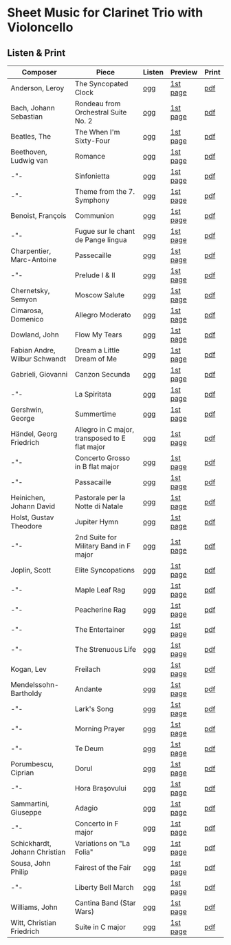 # Sheet Music for Clarinet Trio with Violoncello

## Listen & Print

Composer | Piece | Listen | Preview | Print
-------- | ----- | ------ | ------- | -----
Anderson, Leroy | The Syncopated Clock | [ogg](http://cellist.bplaced.net/ogg/Anderson,%20Leroy/anderson_syncopated_clock.ogg) | [1st page](https://raw.githubusercontent.com/cellist/Lilypond-Sheet-Music/master/Klar%2C%20Klar%2C%20Klar%2C%20Vlc/Anderson%2C%20Leroy/The%20Syncopated%20Clock/preview.png) | [pdf](https://github.com/cellist/Lilypond-Sheet-Music/raw/master/Klar%2C%20Klar%2C%20Klar%2C%20Vlc/Anderson%2C%20Leroy/The%20Syncopated%20Clock/anderson_syncopated_clock.pdf)
Bach, Johann Sebastian | Rondeau from Orchestral Suite No. 2 | [ogg](http://cellist.bplaced.net/ogg/Bach,%20Johann%20Sebastian/bach_rondeau_bwv1067.ogg) | [1st page](https://raw.githubusercontent.com/cellist/Lilypond-Sheet-Music/master/Klar%2C%20Klar%2C%20Klar%2C%20Vlc/Bach%2C%20Johann%20Sebastian/Rondeau/preview.png) | [pdf](https://github.com/cellist/Lilypond-Sheet-Music/raw/master/Klar%2C%20Klar%2C%20Klar%2C%20Vlc/Bach%2C%20Johann%20Sebastian/Rondeau/bach_rondeau.pdf)
Beatles, The | The When I'm Sixty-Four | [ogg](http://cellist.bplaced.net/ogg/Beatles,%20The/beatles_sixty_four.ogg) | [1st page](https://raw.githubusercontent.com/cellist/Lilypond-Sheet-Music/master/Klar%2C%20Klar%2C%20Klar%2C%20Vlc/Beatles%2C%20The/Sixty%20Four/preview.png) | [pdf](https://github.com/cellist/Lilypond-Sheet-Music/raw/master/Klar%2C%20Klar%2C%20Klar%2C%20Vlc/Beatles%2C%20The/Sixty%20Four/beatles_sixty_four.pdf)
Beethoven, Ludwig van | Romance | [ogg](http://cellist.bplaced.net/ogg/Beethoven,%20Ludwig%20van/beethoven_romanze.ogg) | [1st page](https://raw.githubusercontent.com/cellist/Lilypond-Sheet-Music/master/Klar%2C%20Klar%2C%20Klar%2C%20Vlc/Beethoven%2C%20Ludwig%20van/Romanze/preview.png) | [pdf](https://github.com/cellist/Lilypond-Sheet-Music/raw/master/Klar%2C%20Klar%2C%20Klar%2C%20Vlc/Beethoven%2C%20Ludwig%20van/Romanze/beethoven_romanze.pdf)
-"- | Sinfonietta | [ogg](http://cellist.bplaced.net/ogg/Beethoven,%20Ludwig%20van/beethoven_sinfonietta.ogg) | [1st page](https://raw.githubusercontent.com/cellist/Lilypond-Sheet-Music/master/Klar%2C%20Klar%2C%20Klar%2C%20Vlc/Beethoven%2C%20Ludwig%20van/Sinfonietta/preview.png) | [pdf](https://github.com/cellist/Lilypond-Sheet-Music/raw/master/Klar%2C%20Klar%2C%20Klar%2C%20Vlc/Beethoven%2C%20Ludwig%20van/Sinfonietta/beethoven_sinfonietta.pdf)
-"- | Theme from the 7. Symphony | [ogg](http://cellist.bplaced.net/ogg/Beethoven,%20Ludwig%20van/beethoven_thema.ogg) | [1st page](https://raw.githubusercontent.com/cellist/Lilypond-Sheet-Music/master/Klar%2C%20Klar%2C%20Klar%2C%20Vlc/Beethoven%2C%20Ludwig%20van/Thema/preview.png) | [pdf](https://github.com/cellist/Lilypond-Sheet-Music/raw/master/Klar%2C%20Klar%2C%20Klar%2C%20Vlc/Beethoven%2C%20Ludwig%20van/Thema/beethoven_thema.pdf)
Benoist, François | Communion | [ogg](http://cellist.bplaced.net/ogg/Benoist,%20Fran%c3%a7ois/benoist_communion.ogg) | [1st page](https://raw.githubusercontent.com/cellist/Lilypond-Sheet-Music/master/Klar%2C%20Klar%2C%20Klar%2C%20Vlc/Benoist%2C%20Fran%C3%A7ois/Communion/preview.png) | [pdf](https://github.com/cellist/Lilypond-Sheet-Music/raw/master/Klar%2C%20Klar%2C%20Klar%2C%20Vlc/Benoist%2C%20Fran%C3%A7ois/Communion/benoist_communion.pdf)
-"- | Fugue sur le chant de Pange lingua | [ogg](http://cellist.bplaced.net/ogg/Benoist,%20Fran%c3%a7ois/benoist_pange_lingua.ogg) | [1st page](https://github.com/cellist/Lilypond-Sheet-Music/raw/master/Klar%2C%20Klar%2C%20Klar%2C%20Vlc/Benoist%2C%20Fran%C3%A7ois/Pange%20lingua/preview.png) | [pdf](https://github.com/cellist/Lilypond-Sheet-Music/raw/master/Klar%2C%20Klar%2C%20Klar%2C%20Vlc/Benoist%2C%20Fran%C3%A7ois/Pange%20lingua/benoist_pange_lingua.pdf)
Charpentier, Marc-Antoine | Passecaille | [ogg](http://cellist.bplaced.net/ogg/Charpentier,%20Marc-Antoine/charpentier_passecaille.ogg) | [1st page](https://raw.githubusercontent.com/cellist/Lilypond-Sheet-Music/master/Klar%2C%20Klar%2C%20Klar%2C%20Vlc/Charpentier%2C%20Marc-Antoine/Passecaille/preview.png) | [pdf](https://github.com/cellist/Lilypond-Sheet-Music/raw/master/Klar%2C%20Klar%2C%20Klar%2C%20Vlc/Charpentier%2C%20Marc-Antoine/Passecaille/charpentier_passecaille.pdf)
-"- | Prelude I & II | [ogg](http://cellist.bplaced.net/ogg/Charpentier,%20Marc-Antoine/charpentier_zwei_preludes.ogg) | [1st page](https://raw.githubusercontent.com/cellist/Lilypond-Sheet-Music/master/Klar%2C%20Klar%2C%20Klar%2C%20Vlc/Charpentier%2C%20Marc-Antoine/Zwei%20Preludes/preview.png) | [pdf](https://github.com/cellist/Lilypond-Sheet-Music/raw/master/Klar%2C%20Klar%2C%20Klar%2C%20Vlc/Charpentier%2C%20Marc-Antoine/Zwei%20Preludes/charpentier_zwei_preludes.pdf)
Chernetsky, Semyon | Moscow Salute | [ogg](http://cellist.bplaced.net/ogg/Chernetsky,%20Semyon/chernetsky_moscow_salute.ogg) | [1st page](https://raw.githubusercontent.com/cellist/Lilypond-Sheet-Music/master/Klar%2C%20Klar%2C%20Klar%2C%20Vlc/Chernetsky%2C%20Semyon/Moscow%20Salute/preview.png) | [pdf](https://github.com/cellist/Lilypond-Sheet-Music/raw/master/Klar%2C%20Klar%2C%20Klar%2C%20Vlc/Chernetsky%2C%20Semyon/Moscow%20Salute/chernetsky_moscow_salute.pdf)
Cimarosa, Domenico | Allegro Moderato | [ogg](http://cellist.bplaced.net/ogg/Cimarosa,%20Domenico/cimarosa_allegro_moderato.ogg) | [1st page](https://raw.githubusercontent.com/cellist/Lilypond-Sheet-Music/master/Klar%2C%20Klar%2C%20Klar%2C%20Vlc/Cimarosa%2C%20Domenico/Allegro%20Moderato/preview.png) | [pdf](https://github.com/cellist/Lilypond-Sheet-Music/raw/master/Klar%2C%20Klar%2C%20Klar%2C%20Vlc/Cimarosa%2C%20Domenico/Allegro%20Moderato/cimarosa_allegro_moderato.pdf)
Dowland, John | Flow My Tears | [ogg](http://cellist.bplaced.net/ogg/Dowland,%20John/dowland_flow_my_tears_klar.ogg) | [1st page](https://raw.githubusercontent.com/cellist/Lilypond-Sheet-Music/master/Klar%2C%20Klar%2C%20Klar%2C%20Vlc/Dowland%2C%20John/Flow%20My%20Tears/preview.png) | [pdf](https://github.com/cellist/Lilypond-Sheet-Music/raw/master/Klar%2C%20Klar%2C%20Klar%2C%20Vlc/Dowland%2C%20John/Flow%20My%20Tears/dowland_flow_my_tears.pdf)
Fabian Andre, Wilbur Schwandt | Dream a Little Dream of Me | [ogg](http://cellist.bplaced.net/ogg/Fabian,%20Andre/andre_schwandt_dream_a_little_dream.ogg) | [1st page](https://github.com/cellist/Lilypond-Sheet-Music/raw/master/Klar%2C%20Klar%2C%20Klar%2C%20Vlc/Andre%2C%20Fabian%20und%20Schwandt%2C%20Wilbur/Dream%20a%20Little%20Dream%20of%20Me/preview.png) | [pdf](https://github.com/cellist/Lilypond-Sheet-Music/raw/master/Klar%2C%20Klar%2C%20Klar%2C%20Vlc/Andre%2C%20Fabian%20und%20Schwandt%2C%20Wilbur/Dream%20a%20Little%20Dream%20of%20Me/andre_schwandt_dream_a_little_dream.pdf)
Gabrieli, Giovanni | Canzon Secunda | [ogg](http://cellist.bplaced.net/ogg/Gabrieli,%20Giovanni/gabrieli_canzon_secunda.ogg) | [1st page](https://raw.githubusercontent.com/cellist/Lilypond-Sheet-Music/master/Klar%2C%20Klar%2C%20Klar%2C%20Vlc/Gabrieli%2C%20Giovanni/Canzon%20Secunda/preview.png) | [pdf](https://github.com/cellist/Lilypond-Sheet-Music/raw/master/Klar%2C%20Klar%2C%20Klar%2C%20Vlc/Gabrieli%2C%20Giovanni/Canzon%20Secunda/gabrieli_canzon_secunda.pdf)
-"- | La Spiritata | [ogg](http://cellist.bplaced.net/ogg/Gabrieli,%20Giovanni/gabrieli_la_spiritata.ogg) | [1st page](https://raw.githubusercontent.com/cellist/Lilypond-Sheet-Music/master/Klar%2C%20Klar%2C%20Klar%2C%20Vlc/Gabrieli%2C%20Giovanni/La%20Spiritata/preview.png) | [pdf](https://github.com/cellist/Lilypond-Sheet-Music/raw/master/Klar%2C%20Klar%2C%20Klar%2C%20Vlc/Gabrieli%2C%20Giovanni/La%20Spiritata/gabrieli_la_spiritata.pdf)
Gershwin, George | Summertime | [ogg](http://cellist.bplaced.net/ogg/Gershwin,%20George/gershwin_summertime.ogg) | [1st page](https://github.com/cellist/Lilypond-Sheet-Music/raw/master/Klar%2C%20Klar%2C%20Klar%2C%20Vlc/Gershwin%2C%20George/Summertime/preview.png) | [pdf](https://github.com/cellist/Lilypond-Sheet-Music/raw/master/Klar%2C%20Klar%2C%20Klar%2C%20Vlc/Gershwin%2C%20George/Summertime/gershwin_summertime.pdf)
Händel, Georg Friedrich | Allegro in C major, transposed to E flat major | [ogg](http://cellist.bplaced.net/ogg/H%c3%a4ndel,%20Georg%20Friedrich/h%c3%a4ndel_allegro_in_C.ogg) | [1st page](https://raw.githubusercontent.com/cellist/Lilypond-Sheet-Music/master/Klar%2C%20Klar%2C%20Klar%2C%20Vlc/H%C3%A4ndel%2C%20Georg%20Friedrich/Allegro%20in%20C/preview.png) | [pdf](https://github.com/cellist/Lilypond-Sheet-Music/raw/master/Klar%2C%20Klar%2C%20Klar%2C%20Vlc/H%C3%A4ndel%2C%20Georg%20Friedrich/Allegro%20in%20C/h%C3%A4ndel_allegro_in_C.pdf)
-"- | Concerto Grosso in B flat major | [ogg](http://cellist.bplaced.net/ogg/H%c3%a4ndel,%20Georg%20Friedrich/h%c3%a4ndel_concerto_grosso.ogg) | [1st page](https://raw.githubusercontent.com/cellist/Lilypond-Sheet-Music/master/Klar%2C%20Klar%2C%20Klar%2C%20Vlc/H%C3%A4ndel%2C%20Georg%20Friedrich/Concerto%20Grosso/preview.png) | [pdf](https://github.com/cellist/Lilypond-Sheet-Music/raw/master/Klar%2C%20Klar%2C%20Klar%2C%20Vlc/H%C3%A4ndel%2C%20Georg%20Friedrich/Concerto%20Grosso/h%C3%A4ndel_concerto_grosso.pdf)
-"- | Passacaille | [ogg](http://cellist.bplaced.net/ogg/H%c3%a4ndel,%20Georg%20Friedrich/h%c3%a4ndel_passacaille.ogg) | [1st page](https://raw.githubusercontent.com/cellist/Lilypond-Sheet-Music/master/Klar%2C%20Klar%2C%20Klar%2C%20Vlc/H%C3%A4ndel%2C%20Georg%20Friedrich/Passacaille/preview.png) | [pdf](https://github.com/cellist/Lilypond-Sheet-Music/raw/master/Klar%2C%20Klar%2C%20Klar%2C%20Vlc/H%C3%A4ndel%2C%20Georg%20Friedrich/Passacaille/h%C3%A4ndel_passacaille.pdf)
Heinichen, Johann David | Pastorale per la Notte di Natale | [ogg](http://cellist.bplaced.net/ogg/Heinichen,%20Johann%20David/heinichen_pastorale.ogg) | [1st page](https://raw.githubusercontent.com/cellist/Lilypond-Sheet-Music/master/Klar%2C%20Klar%2C%20Klar%2C%20Vlc/Heinichen%2C%20Johann%20David/Pastorale/preview.png) | [pdf](https://github.com/cellist/Lilypond-Sheet-Music/raw/master/Klar%2C%20Klar%2C%20Klar%2C%20Vlc/Heinichen%2C%20Johann%20David/Pastorale/heinichen_pastorale.pdf)
Holst, Gustav Theodore | Jupiter Hymn | [ogg](http://cellist.bplaced.net/ogg/Holst%20Gustav%20Theodore/holst_jupiter.ogg) | [1st page](https://raw.githubusercontent.com/cellist/Lilypond-Sheet-Music/master/Klar%2C%20Klar%2C%20Klar%2C%20Vlc/Holst%2C%20Gustav%20Theodore/Jupiter/preview.png) | [pdf](https://github.com/cellist/Lilypond-Sheet-Music/raw/master/Klar%2C%20Klar%2C%20Klar%2C%20Vlc/Holst%2C%20Gustav%20Theodore/Jupiter/holst_jupiter.pdf)
-"- | 2nd Suite for Military Band in F major | [ogg](http://cellist.bplaced.net/ogg/Holst%20Gustav%20Theodore/holst_second_suite.ogg) | [1st page](https://raw.githubusercontent.com/cellist/Lilypond-Sheet-Music/master/Klar%2C%20Klar%2C%20Klar%2C%20Vlc/Holst%2C%20Gustav%20Theodore/Second%20Suite%20in%20F/preview.png) | [pdf](https://github.com/cellist/Lilypond-Sheet-Music/raw/master/Klar%2C%20Klar%2C%20Klar%2C%20Vlc/Holst%2C%20Gustav%20Theodore/Second%20Suite%20in%20F/holst_second_suite.pdf)
Joplin, Scott | Elite Syncopations | [ogg](http://cellist.bplaced.net/ogg/Joplin,%20Scott/joplin_elite_syncopations.ogg) | [1st page](https://raw.githubusercontent.com/cellist/Lilypond-Sheet-Music/master/Klar%2C%20Klar%2C%20Klar%2C%20Vlc/Joplin%2C%20Scott/Elite%20Syncopations/preview.png) | [pdf](https://github.com/cellist/Lilypond-Sheet-Music/raw/master/Klar%2C%20Klar%2C%20Klar%2C%20Vlc/Joplin%2C%20Scott/Elite%20Syncopations/joplin_elite_syncopations.pdf)
-"- | Maple Leaf Rag | [ogg](http://cellist.bplaced.net/ogg/Joplin,%20Scott/joplin_maple_leaf_rag.ogg) | [1st page](https://raw.githubusercontent.com/cellist/Lilypond-Sheet-Music/master/Klar%2C%20Klar%2C%20Klar%2C%20Vlc/Joplin%2C%20Scott/Maple%20Leaf%20Rag/preview.png) | [pdf](https://github.com/cellist/Lilypond-Sheet-Music/raw/master/Klar%2C%20Klar%2C%20Klar%2C%20Vlc/Joplin%2C%20Scott/Maple%20Leaf%20Rag/joplin_maple_leaf_rag.pdf)
-"- | Peacherine Rag | [ogg](http://cellist.bplaced.net/ogg/Joplin,%20Scott/joplin_peacherine_rag.ogg) | [1st page](https://raw.githubusercontent.com/cellist/Lilypond-Sheet-Music/master/Klar%2C%20Klar%2C%20Klar%2C%20Vlc/Joplin%2C%20Scott/Peacherine%20Rag/preview.png) | [pdf](https://github.com/cellist/Lilypond-Sheet-Music/raw/master/Klar%2C%20Klar%2C%20Klar%2C%20Vlc/Joplin%2C%20Scott/Peacherine%20Rag/joplin_peacherine_rag.pdf)
-"- | The Entertainer | [ogg](http://cellist.bplaced.net/ogg/Joplin,%20Scott/joplin_entertainer.ogg) | [1st page](https://raw.githubusercontent.com/cellist/Lilypond-Sheet-Music/master/Klar%2C%20Klar%2C%20Klar%2C%20Vlc/Joplin%2C%20Scott/The%20Entertainer/preview.png) | [pdf](https://github.com/cellist/Lilypond-Sheet-Music/raw/master/Klar%2C%20Klar%2C%20Klar%2C%20Vlc/Joplin%2C%20Scott/The%20Entertainer/joplin_entertainer.pdf)
-"- | The Strenuous Life | [ogg](http://cellist.bplaced.net/ogg/Joplin,%20Scott/joplin_strenuous.ogg) | [1st page](https://raw.githubusercontent.com/cellist/Lilypond-Sheet-Music/master/Klar%2C%20Klar%2C%20Klar%2C%20Vlc/Joplin%2C%20Scott/The%20Strenuous%20Life/preview.png) | [pdf](https://github.com/cellist/Lilypond-Sheet-Music/raw/master/Klar%2C%20Klar%2C%20Klar%2C%20Vlc/Joplin%2C%20Scott/The%20Strenuous%20Life/joplin_strenuous.pdf)
Kogan, Lev | Freilach | [ogg](http://cellist.bplaced.net/ogg/Kogan,%20Lev/kogan_freilach.ogg) | [1st page](https://raw.githubusercontent.com/cellist/Lilypond-Sheet-Music/master/Klar%2C%20Klar%2C%20Klar%2C%20Vlc/Kogan%2C%20Lev/Freilach/preview.png) | [pdf](https://github.com/cellist/Lilypond-Sheet-Music/raw/master/Klar%2C%20Klar%2C%20Klar%2C%20Vlc/Kogan%2C%20Lev/Freilach/kogan_freilach.pdf)
Mendelssohn-Bartholdy | Andante | [ogg](http://cellist.bplaced.net/ogg/Mendelssohn-Bartholdy,%20Felix/mendelssohn_andante.ogg) | [1st page](https://raw.githubusercontent.com/cellist/Lilypond-Sheet-Music/master/Klar%2C%20Klar%2C%20Klar%2C%20Vlc/Mendelssohn-Bartholdy%2C%20Felix/Andante/preview.png) | [pdf](https://github.com/cellist/Lilypond-Sheet-Music/raw/master/Klar%2C%20Klar%2C%20Klar%2C%20Vlc/Mendelssohn-Bartholdy%2C%20Felix/Andante/mendelssohn_andante.pdf)
-"- | Lark's Song | [ogg](http://cellist.bplaced.net/ogg/Mendelssohn-Bartholdy,%20Felix/mendelssohn_lerchengesang.ogg) | [1st page](https://raw.githubusercontent.com/cellist/Lilypond-Sheet-Music/master/Klar%2C%20Klar%2C%20Klar%2C%20Vlc/Mendelssohn-Bartholdy%2C%20Felix/Lerchengesang/preview.png) | [pdf](https://github.com/cellist/Lilypond-Sheet-Music/raw/master/Klar%2C%20Klar%2C%20Klar%2C%20Vlc/Mendelssohn-Bartholdy%2C%20Felix/Lerchengesang/mendelssohn_lerchengesang.pdf)
-"- | Morning Prayer | [ogg](http://cellist.bplaced.net/ogg/Mendelssohn-Bartholdy,%20Felix/mendelssohn_morgengebet.ogg) | [1st page](https://raw.githubusercontent.com/cellist/Lilypond-Sheet-Music/master/Klar%2C%20Klar%2C%20Klar%2C%20Vlc/Mendelssohn-Bartholdy%2C%20Felix/Morgengebet/preview.png) | [pdf](https://github.com/cellist/Lilypond-Sheet-Music/raw/master/Klar%2C%20Klar%2C%20Klar%2C%20Vlc/Mendelssohn-Bartholdy%2C%20Felix/Morgengebet/mendelssohn_morgengebet.pdf)
-"- | Te Deum | [ogg](http://cellist.bplaced.net/ogg/Mendelssohn-Bartholdy,%20Felix/mendelssohn_te_deum.ogg) | [1st page](https://raw.githubusercontent.com/cellist/Lilypond-Sheet-Music/master/Klar%2C%20Klar%2C%20Klar%2C%20Vlc/Mendelssohn-Bartholdy%2C%20Felix/Te%20Deum/preview.png) | [pdf](https://github.com/cellist/Lilypond-Sheet-Music/raw/master/Klar%2C%20Klar%2C%20Klar%2C%20Vlc/Mendelssohn-Bartholdy%2C%20Felix/Te%20Deum/mendelssohn_te_deum.pdf)
Porumbescu, Ciprian | Dorul | [ogg](http://cellist.bplaced.net/ogg/Porumbescu,%20Ciprian/porumbescu_sehnsucht.ogg) | [1st page](https://raw.githubusercontent.com/cellist/Lilypond-Sheet-Music/master/Klar%2C%20Klar%2C%20Klar%2C%20Vlc/Porumbescu%2C%20Ciprian/Sehnsucht/preview.png) | [pdf](https://github.com/cellist/Lilypond-Sheet-Music/raw/master/Klar%2C%20Klar%2C%20Klar%2C%20Vlc/Porumbescu%2C%20Ciprian/Sehnsucht/porumbescu_sehnsucht.pdf)
-"- | Hora Braşovului | [ogg](http://cellist.bplaced.net/ogg/Porumbescu,%20Ciprian/porumbescu_rundtanz.ogg) | [1st page](https://raw.githubusercontent.com/cellist/Lilypond-Sheet-Music/master/Klar%2C%20Klar%2C%20Klar%2C%20Vlc/Porumbescu%2C%20Ciprian/Rundtanz/preview.png) | [pdf](https://github.com/cellist/Lilypond-Sheet-Music/raw/master/Klar%2C%20Klar%2C%20Klar%2C%20Vlc/Porumbescu%2C%20Ciprian/Rundtanz/porumbescu_rundtanz.pdf)
Sammartini, Giuseppe | Adagio | [ogg](http://cellist.bplaced.net/ogg/Sammartini,%20Giuseppe/sammartini_adagio.ogg) | [1st page](https://raw.githubusercontent.com/cellist/Lilypond-Sheet-Music/master/Klar%2C%20Klar%2C%20Klar%2C%20Vlc/Sammartini%2C%20Giuseppe/Adagio/preview.png) | [pdf](https://github.com/cellist/Lilypond-Sheet-Music/raw/master/Klar%2C%20Klar%2C%20Klar%2C%20Vlc/Sammartini%2C%20Giuseppe/Adagio/sammartini_adagio.pdf)
-"- | Concerto in F major | [ogg](http://cellist.bplaced.net/ogg/Sammartini,%20Giuseppe/sammartini_concerto_in_F.ogg) | [1st page](https://raw.githubusercontent.com/cellist/Lilypond-Sheet-Music/master/Klar%2C%20Klar%2C%20Klar%2C%20Vlc/Sammartini%2C%20Giuseppe/Concerto%20F-Dur/preview.png) | [pdf](https://github.com/cellist/Lilypond-Sheet-Music/raw/master/Klar%2C%20Klar%2C%20Klar%2C%20Vlc/Sammartini%2C%20Giuseppe/Concerto%20F-Dur/sammartini_concerto_in_F.pdf)
Schickhardt, Johann Christian | Variations on "La Folia" | [ogg](http://cellist.bplaced.net/ogg/Schickhardt,%20Johann%20Christian/schickhardt_folia.ogg) | [1st page](https://raw.githubusercontent.com/cellist/Lilypond-Sheet-Music/master/Klar%2C%20Klar%2C%20Klar%2C%20Vlc/Schickhardt%2C%20Johann%20Christian/Folia/in%20B/preview.png) | [pdf](https://github.com/cellist/Lilypond-Sheet-Music/raw/master/Klar%2C%20Klar%2C%20Klar%2C%20Vlc/Schickhardt%2C%20Johann%20Christian/Folia/in%20B/schickhardt_folia.pdf)
Sousa, John Philip | Fairest of the Fair | [ogg](http://cellist.bplaced.net/ogg/Sousa,%20John%20Philip/sousa_fairest.ogg) | [1st page](https://raw.githubusercontent.com/cellist/Lilypond-Sheet-Music/master/Klar%2C%20Klar%2C%20Klar%2C%20Vlc/Sousa%2C%20John%20Philip/Fairest%20of%20the%20Fair/preview.png) | [pdf](https://github.com/cellist/Lilypond-Sheet-Music/raw/master/Klar%2C%20Klar%2C%20Klar%2C%20Vlc/Sousa%2C%20John%20Philip/Fairest%20of%20the%20Fair/sousa_fairest.pdf)
-"- | Liberty Bell March | [ogg](http://cellist.bplaced.net/ogg/Sousa,%20John%20Philip/sousa_liberty_bell.ogg) | [1st page](https://raw.githubusercontent.com/cellist/Lilypond-Sheet-Music/master/Klar%2C%20Klar%2C%20Klar%2C%20Vlc/Sousa%2C%20John%20Philip/Liberty%20Bell/preview.png) | [pdf](https://github.com/cellist/Lilypond-Sheet-Music/raw/master/Klar%2C%20Klar%2C%20Klar%2C%20Vlc/Sousa%2C%20John%20Philip/Liberty%20Bell/sousa_liberty_bell.pdf)
Williams, John | Cantina Band (Star Wars) | [ogg](http://cellist.bplaced.net/ogg/Williams,%20John/williams_cantina_band.ogg) | [1st page](https://raw.githubusercontent.com/cellist/Lilypond-Sheet-Music/master/Klar%2C%20Klar%2C%20Klar%2C%20Vlc/Williams%2C%20John/Cantina%20Band/preview.png) | [pdf](https://github.com/cellist/Lilypond-Sheet-Music/raw/master/Klar%2C%20Klar%2C%20Klar%2C%20Vlc/Williams%2C%20John/Cantina%20Band/williams_cantina_band.pdf)
Witt, Christian Friedrich | Suite in C major | [ogg](http://cellist.bplaced.net/ogg/Witt,%20Christian%20Friedrich/witt_suite.ogg) | [1st page](https://raw.githubusercontent.com/cellist/Lilypond-Sheet-Music/master/Klar%2C%20Klar%2C%20Klar%2C%20Vlc/Witt%2C%20Christian%20Friedrich/Suite%20in%20C-Dur/preview.png) | [pdf](https://github.com/cellist/Lilypond-Sheet-Music/raw/master/Klar%2C%20Klar%2C%20Klar%2C%20Vlc/Witt%2C%20Christian%20Friedrich/Suite%20in%20C-Dur/witt_suite.pdf)
